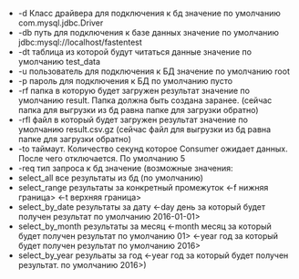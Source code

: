 - -d Класс драйвера для подключения к бд значение по умолчанию com.mysql.jdbc.Driver
- -db путь для подключения к базе данных значение по умолчанию jdbc:mysql://localhost/fastentest 
- -dt таблица из которой будут читаться данные значение по умолчанию test_data
- -u пользователь для подключения к БД значение по умолчанию root
- -p пароль для подключения к БД по умолчанию пусто
- -rf папка в которую будет загружен результат значение по умолчанию result. Папка должна быть создана заранее. (сейчас папка для выгрузки из бд равна папке для загрузки обратно)
- -rfl файл в который будет загружен результат значение по умолчанию result.csv.gz  (сейчас файл для выгрузки из бд равна папке для загрузки обратно)
- -to таймаут. Количество секунд которое Consumer ожидает данных. После чего отключается. По умолчанию 5
- -req тип запроса к бд значение (возможные значения: 
- select_all все результаты из бд (по умолчанию)
- select_range результаты за конкретный промежуток <-f нижняя граница> <-t верхняя граница>
- select_by_date результаты за дату <-day день за который будет получен результат по умолчанию 2016-01-01>
- select_by_month результаты за месяц <-month месяц за который будет получен результат по умолчанию 01> <-year год за который будет получен результат по умолчанию 2016>
- select_by_year резульаты за год <-year год за который будет получен результат. по умолчанию 2016>)
